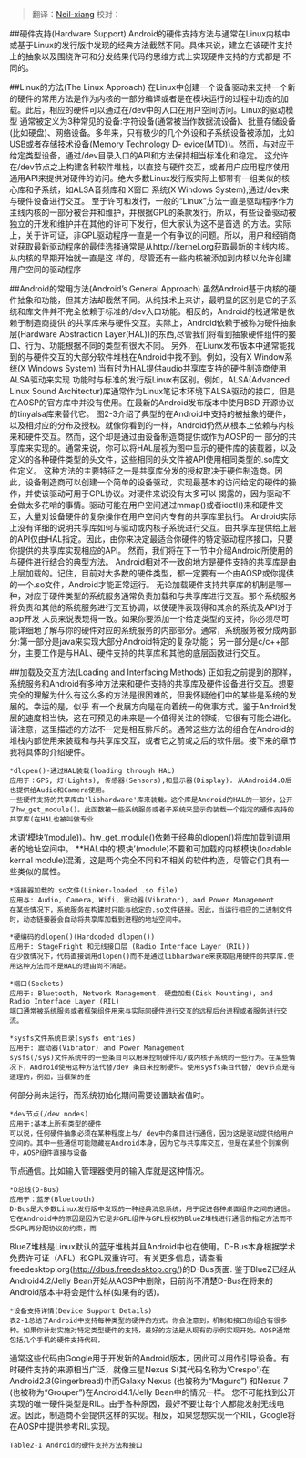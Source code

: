 > 翻译：[Neil-xiang](https://github.com/Neil-xiang)
> 校对：

##硬件支持(Hardware Support)
	Android的硬件支持方法与通常在Linux内核中或基于Linux的发行版中发现的经典方法截然不同。具体来说，建立在该硬件支持上的抽象以及围绕许可和分发结果代码的思维方式上实现硬件支持的方式都是
不同的。

##Linux的方法(The Linux Approach)
	在Linux中创建一个设备驱动来支持一个新的硬件的常用方法是作为内核的一部分编译或者是在模块运行的过程中动态的加载。此后，相应的硬件可以通过在/dev中的入口在用户空间访问。Linux的驱动模型
通常被定义为3种常见的设备:字符设备(通常被当作数据流设备)、批量存储设备(比如硬盘)、网络设备。多年来，只有极少的几个外设和子系统设备被添加，比如USB或者存储技术设备(Memory Technology D-
evice(MTD))。然而，与对应于给定类型设备，通过/dev目录入口的API和方法保持相当标准化和稳定。
	这允许在/dev节点之上构建各种软件堆栈，以直接与硬件交互，或者用户应用程序使用通用API来提供对硬件的访问。绝大多数Linux发行版实际上都带有一组类似的核心库和子系统，如ALSA音频库和 X窗口
系统(X Windows System),通过/dev来与硬件设备进行交互。
	至于许可和发行，一般的“Linux”方法一直是驱动程序作为主线内核的一部分被合并和维护，并根据GPL的条款发行。所以，有些设备驱动被独立的开发和维护并在其他的许可下发行，但大家认为这不是首选
的方法。实际上，关于许可证，非GPL驱动程序一直是一个有争议的问题。所以，用户和经销商对获取最新驱动程序的最佳选择通常是从http://kernel.org获取最新的主线内核。从内核的早期开始就一直是这
样的，尽管还有一些内核被添加到内核以允许创建用户空间的驱动程序

##Android的常用方法(Android’s General Approach)
	虽然Android基于内核的硬件抽象和功能，但其方法却截然不同。从纯技术上来讲，最明显的区别是它的子系统和库文件并不完全依赖于标准的/dev入口功能。相反的，Android的栈通常是依赖于制造商提供
的共享库来与硬件交互。实际上，Android依赖于被称为硬件抽象层(Hardware Abstraction Layer(HAL))的东西,尽管我们将看到抽象硬件组件的接口、行为、功能根据不同的类型有很大不同。
	另外，在Liunx发布版本中通常能找到的与硬件交互的大部分软件堆栈在Android中找不到。例如，没有X Window系统(X Windows System),当有时为HAL提供audio共享库支持的硬件制造商使用ALSA驱动来实现
功能时与标准的发行版Linux有区别。例如，ALSA(Advanced Linux Sound Architectur)库通常作为Linux笔记本环境下ALSA驱动的接口，但是在AOSP的官方库中并没有使用。在最新的Android发布版本中使用BSD
开源协议的tinyalsa库来替代它。
	图2-3介绍了典型的在Android中支持的被抽象的硬件，以及相对应的分布及授权。就像你看到的一样，Android仍然从根本上依赖与内核来和硬件交互。然而，这个却是通过由设备制造商提供或作为AOSP的一
部分的共享库来实现的。通常来说，你可以将HAL层视为图中显示的硬件库的装载器，以及定义的各种硬件类型的头文件，这些相同的头文件被API使用相同类型的.so库文件定义。
	这种方法的主要特征之一是共享库分发的授权取决于硬件制造商。因此，设备制造商可以创建一个简单的设备驱动，实现最基本的访问给定的硬件的操作，并使该驱动可用于GPL协议。对硬件来说没有太多可以
揭露的，因为驱动不会做太多花哨的事情。驱动可能在用户空间通过mmap()或者ioctl()来和硬件交互，大量对设备硬件的复杂操作在用户空间内专有的共享库里执行。
	Android实际上没有详细的说明共享库如何与驱动或内核子系统进行交互。由共享库提供给上层的API仅由HAL指定。因此，由你来决定最适合你硬件的特定驱动程序接口，只要你提供的共享库实现相应的API。
然而，我们将在下一节中介绍Android所使用的与硬件进行结合的典型方法。
	Android相对不一致的地方是硬件支持的共享库是由上层加载的。记住，目前对大多数的硬件类型，都一定要有一个由AOSP或你提供的一个.so文件，Android才能正常运行。
	无论加载硬件支持共享库的机制是哪一种，对应于硬件类型的系统服务通常负责加载和与共享库进行交互。那个系统服务将负责和其他的系统服务进行交互协调，以使硬件表现得和其余的系统及API对于app开发
人员来说表现得一致。如果你要添加一个给定类型的支持，你必须尽可能详细地了解与你的硬件对应的系统服务的内部部分。通常，系统服务被分成两部分:第一部分是java来实现大部分Android特定的复杂功能；
另一部分是c/c++部分，主要工作是与HAL、硬件支持的共享库和其他的底层函数进行交互。

##加载及交互方法(Loading and Interfacing Methods)
	正如我之前提到的那样，系统服务和Android有多种方法来和硬件支持的共享库及硬件设备进行交互。想要完全的理解为什么有这么多的方法是很困难的，但我怀疑他们中的某些是系统的发展的。幸运的是，似乎
有一个发展方向是在向着统一的做事方式。鉴于Android发展的速度相当快，这在可预见的未来是一个值得关注的领域，它很有可能会进化。
	请注意，这里描述的方法不一定是相互排斥的。通常这些方法的组合在Android的堆栈内部使用来装载和与共享库交互，或者它之前或之后的软件层。接下来的章节我将具体的介绍硬件。
	
	*dlopen()-通过HAL装载(loading through HAL)
	应用于：GPS, 灯(Lights), 传感器(Sensors),和显示器(Display). 从Android4.0后也提供给Audio和Camera使用。
	一些硬件支持的共享库由'libhardware'库来装载。这个库是Android的HAL的一部分，公开了hw_get_module()。此函数被一些系统服务或者子系统来显示的装载一个指定的硬件支持的共享库(在HAL也被叫做专业
术语‘模块’(module))。hw_get_module()依赖于经典的dlopen()将库加载到调用者的地址空间中。
	**HAL中的‘模块’(module)不要和可加载的内核模块(loadable kernal module)混淆，这是两个完全不同和不相关的软件构造，尽管它们具有一些类似的属性。
	
	*链接器加载的.so文件(Linker-loaded .so file)
	应用与: Audio, Camera, Wifi, 震动器(Vibrator), and Power Management
	在某些情况下，系统服务在构建时只能与给定的.so文件链接。因此，当运行相应的二进制文件时，动态链接器会自动将共享库加载到进程的地址空间中。
	
	*硬编码的dlopen()(Hardcoded dlopen())
	应用于: StageFright 和无线接口层 (Radio Interface Layer (RIL))
	在少数情况下，代码直接调用dlopen()而不是通过libhardware来获取启用硬件的共享库.使用这种方法而不是HAL的理由尚不清楚。
	
	*端口(Sockets)
	应用于: Bluetooth, Network Management, 硬盘加载(Disk Mounting), and Radio Interface Layer (RIL)
	端口通常被系统服务或者框架组件用来与实际同硬件进行交互的远程后台进程或者服务进行交流。
	
	*sysfs文件系统目录(sysfs entries)
	应用于: 震动器(Vibrator) and Power Management
	sysfs(/sys)文件系统中的一些条目可以用来控制硬件和/或内核子系统的一些行为。在某些情况下，Android使用这种方法代替/dev 条目来控制硬件。使用sysfs条目代替/ dev节点是有道理的，例如，当框架的任
何部分尚未运行，而系统初始化期间需要设置缺省值时。

	*dev节点(/dev nodes)
	应用于:基本上所有类型的硬件
	可以说，任何硬件抽象必须在某种程度上与/ dev中的条目进行通信，因为这是驱动提供给用户空间的。其中一些通信可能隐藏在Android本身，因为它与共享库交互，但是在某些个别案例中，AOSP组件直接与设备
节点通信。比如输入管理器使用的输入库就是这种情况。

	*D总线(D-Bus)
	应用于：蓝牙(Bluetooth)
	D-Bus是大多数Linux发行版中发现的一种经典消息系统，用于促进各种桌面组件之间的通信。它在Android中的原因是因为它是非GPL组件与GPL授权的BlueZ堆栈进行通信的指定方法而不受GPL再分配协议的约束，而
BlueZ堆栈是Linux默认的蓝牙堆栈并且Android中也在使用。D-Bus本身根据学术免费许可证（AFL）和GPL双重许可。有关更多信息，请查看freedesktop.org(http://dbus.freedesktop.org/)的D-Bus页面.
	鉴于BlueZ已经从Android4.2/Jelly Bean开始从AOSP中删除，目前尚不清楚D-Bus在将来的Android版本中将会是什么样(如果有的话)。
	
	*设备支持详情(Device Support Details)
	表2-1总结了Android中支持每种类型的硬件的方式。你会注意到，机制和接口的组合有很多种。如果你计划实施对特定类型硬件的支持，最好的方法是从现有的示例实现开始。AOSP通常包括几个手机的硬件支持代码，
通常这些代码由Google用于开发新的Android版本，因此可以用作引导设备。有时硬件支持的来源相当广泛，就像三星Nexus S(其代码名称为'Crespo')在Android2.3(Gingerbread)中而Galaxy Nexus (也被称为“Maguro”) 
和Nexus 7 (也被称为“Grouper”)在Android4.1/Jelly Bean中的情况一样。
	您不可能找到公开实现的唯一硬件类型是RIL。由于各种原因，最好不要让每个人都能发射无线电波。因此，制造商不会提供这样的实现。相反，如果您想实现一个RIL，Google将在AOSP中提供参考RIL实现。
	
	Table2-1 Android的硬件支持方法和接口
	
